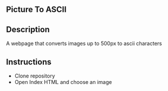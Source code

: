 <h2> Picture To ASCII </h2>
<h2> Description </h2>
<p> A webpage that converts images up to 500px to ascii characters </p>
<h2> Instructions </h2>
<ul>
  <li> Clone repository </li>
  <li> Open Index HTML and choose an image </li>
</ul>